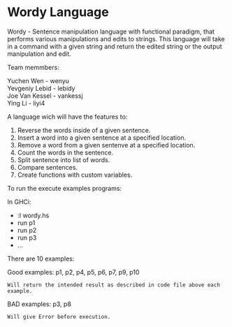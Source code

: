 # Wordy Language

Wordy - Sentence manipulation language with functional paradigm, that performs various manipulations and edits to strings. This language will take in a command with a given string and return the edited string or the output manipulation and edit.


Team memmbers:  

Yuchen Wen - wenyu  
Yevgeniy Lebid - lebidy  
Joe Van Kessel - vankessj  
Ying Li - liyi4  


A language wich will have the features to:

1. Reverse the words inside of a given sentence.
2. Insert a word into a given sentence at a specified location.
3. Remove a word from a given sentenve at a specified location.
5. Count the words in the sentence.
6. Split sentence into list of words.
7. Compare sentences.
8. Create functions with custom variables.

To run the execute examples programs:

In GHCi:

- :l wordy.hs
- run p1
- run p2
- run p3
- ...

There are 10 examples:

Good examples: p1, p2, p4, p5, p6, p7, p9, p10

    Will return the intended result as described in code file above each example. 

BAD examples: p3, p8

    Will give Error before execution.

